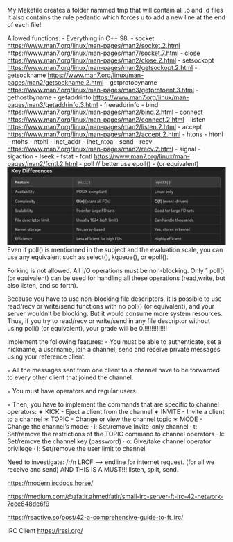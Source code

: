 My Makefile creates a folder nammed tmp that will contain all .o and .d files
It also contains the rule pedantic which forces u to add a new line at the end of each file!

Allowed functions:
	- Everything in C++ 98.
	- socket	https://www.man7.org/linux/man-pages/man2/socket.2.html	https://www.man7.org/linux/man-pages/man7/socket.7.html
	- close	https://www.man7.org/linux/man-pages/man2/close.2.html
	- setsockopt	https://www.man7.org/linux/man-pages/man2/getsockopt.2.html
	- getsockname	https://www.man7.org/linux/man-pages/man2/getsockname.2.html
	- getprotobyname	https://www.man7.org/linux/man-pages/man3/getprotoent.3.html
	- gethostbyname
	- getaddrinfo	https://www.man7.org/linux/man-pages/man3/getaddrinfo.3.html
	- freeaddrinfo
	- bind	https://www.man7.org/linux/man-pages/man2/bind.2.html
	- connect	https://www.man7.org/linux/man-pages/man2/connect.2.html
	- listen	https://www.man7.org/linux/man-pages/man2/listen.2.html
	- accept	https://www.man7.org/linux/man-pages/man2/accept.2.html
	- htons
	- htonl
	- ntohs
	- ntohl
	- inet_addr
	- inet_ntoa
	- send
	- recv	https://www.man7.org/linux/man-pages/man2/recv.2.html
	- signal
	- sigaction
	- lseek
	- fstat
	- fcntl	https://www.man7.org/linux/man-pages/man2/fcntl.2.html
	- poll // better use epoll() 
	- (or equivalent)
![alt text](image.png)
Even if poll() is mentionned in the subject and the evaluation scale,
you can use any equivalent such as select(), kqueue(), or epoll().

Forking is not allowed. All I/O operations must be non-blocking.
	Only 1 poll() (or equivalent) can be used for handling all these operations
	(read,write, but also listen, and so forth).

Because you have to use non-blocking file descriptors, it is possible to use
read/recv or write/send functions with no poll() (or equivalent), and
your server wouldn’t be blocking. But it would consume more system resources.
Thus, if you try to read/recv or write/send in any file descriptor without using
poll() (or equivalent), your grade will be 0.!!!!!!!!!!!!!

Implement the following features:
◦ You must be able to authenticate, set a nickname, a username, join a channel,
	send and receive private messages using your reference client.

◦ All the messages sent from one client to a channel have to be forwarded to
	every other client that joined the channel.

◦ You must have operators and regular users.

◦ Then, you have to implement the commands that are specific to channel operators:
	∗ KICK - Eject a client from the channel
	∗ INVITE - Invite a client to a channel
	∗ TOPIC - Change or view the channel topic
	∗ MODE - Change the channel’s mode:
	· i: Set/remove Invite-only channel
	· t: Set/remove the restrictions of the TOPIC command to channel operators
	· k: Set/remove the channel key (password)
	· o: Give/take channel operator privilege
	· l: Set/remove the user limit to channel


Need to investigate: 
/r/n LRCF --> endline for internet request. (for all we receive and send) AND THIS IS A MUST!!! listen, split, send.


https://modern.ircdocs.horse/

https://medium.com/@afatir.ahmedfatir/small-irc-server-ft-irc-42-network-7cee848de6f9

https://reactive.so/post/42-a-comprehensive-guide-to-ft_irc/

IRC Client https://irssi.org/
